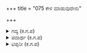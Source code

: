+++
title = "075 ಕೇಳಿ ಮಾಡುವುದೇನು"

+++

<details><summary>ಗದ್ಯ (ಕ.ಗ.ಪ) </summary>

75. ಅದಕ್ಕೆ ಕೃಷ್ಣ, "ಕೇಳಿ ಏನು ಮಾಡುತ್ತ್ತೀಯೆ ? ನಾನು ಅಸುರರನ್ನೆಲ್ಲ ಧೂಳೀಪಟ ಮಾಡುವ ಶತ್ರು. ಈತ ನಾಲ್ಕೂ ಕಡೆಗಳಿಂದ ಆಕ್ರಮಣ ಮಾಡುವ ಶತ್ರುರಾಜರುಗಳನ್ನು ಏಕಕಾಲದಲ್ಲಿ ಎದುರಿಸಬಲ್ಲ ಭೀಮ. ಈತ ಭಾಳನೇತ್ರನಾದ ಪರಮೇಶ್ವರನ ಬಾಹುಬ¯ಕ್ಕೆ ಸಮಾನ ಬಲನಾದ ಅರ್ಜುನ. ನಮ್ಮಲ್ಲಿ ಯಾರಾದರೊಬ್ಬರೊಡನೆ ಹೋರಾಡು" ಎಂದನು
</details>

<details><summary>ಪದಾರ್ಥ (ಕ.ಗ.ಪ) </summary>

ಚೌಪಟಮಲ್ಲ-ನಾಲ್ಕು ದಿಕ್ಕುಗಳಿಂದ ಆಕ್ರಮಣ, ಮಾಡಿದ ಶತ್ರುಗಳನ್ನು ಒಬ್ಬನೇ ಎದುರಿಸಬಲ್ಲ ಸಾಹಸಿ, ಭಾಳನೇತ್ರ-ಹಣೆಗಣ್ಣ  
ಕೇಳಿ ಮಾಡುವುದೇನು-ಕೇಳಿ ಏನು ಮಾಡುತ್ತೀಯೆ ? ತಾನು-ನಾನು, ಅಸುರಾಳಿ ಧೂಳೀಪಟಲ-ಅಸುರರನ್ನೆಲ್ಲ ಧೂಳೀಪಟಮಾಡಿದವನು, ಈತನು-ಇವನು, ವೈರಿ ನೃಪಾಲ ಚೌಪಟಮಲ್ಲನು-ನಾಲ್ಕೂ ಕಡೆಯಿಂದ ಏಕಕಾಲದಲ್ಲಿ   
ಆಕ್ರಮಣಮಾಡಲು ಬಂದ ಶತ್ರುರಾಜರ ಸೈನ್ಯವನ್ನು ಎದುರಿಸಬಲ್ಲ, ಭೀಮಸೇನ ಕಣಾ-ಭೀಮಸೇನನಯ್ಯಾ ಈತನು, ಭಾಳನೇತ್ರನ-ಹಣೆಗಣ್ಣನಾದ ಪರಮೇಶ್ವರನ, ಭುಜಬಲದ ಸಮಪಾಳಿ-ಭುಜಪರಾಕ್ರಮಕ್ಕೆ ಸರಿಸಾಟಿಯಾದ ಅರ್ಜುನನು, ಏಳಾ-ಏಳಯ್ಯ, ನಮ್ಮ್ಮೊಳೊಬ್ಬರಿಗೆ-ಈ ನಮ್ಮ ಮೂವರಲ್ಲಿ ಒಬ್ಬನಿಗೆ, ಕಾಳಗವ ಕೊಡು-ಒಬ್ಬರೊಡನರ ಯುದ್ಧಮಾಡು, ಎಂದನು ಅಸುರಾರಿ-ಕೃಷ್ಣ
</details>

<details><summary>ಟಿಪ್ಪನೀ (ಕ.ಗ.ಪ) </summary>

ಚೌಪಟಮಲ್ಲ-ನಾಲ್ಕು ದಿಕ್ಕುಗಳಿಂದ ಆಕ್ರಮಣ, ಮಾಡಿದ ಶತ್ರುಗಳನ್ನು ಒಬ್ಬನೇ ಎದುರಿಸಬಲ್ಲ ಸಾಹಸಿ,
</details>
